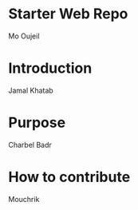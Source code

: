 # Starter Web Repo
Mo Oujeil 

# Introduction 
Jamal Khatab

# Purpose
Charbel Badr

# How to contribute
Mouchrik
